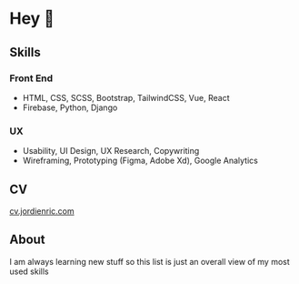 # Hey 👋

## Skills

### Front End
- HTML, CSS, SCSS, Bootstrap, TailwindCSS, Vue, React
- Firebase, Python, Django

### UX
- Usability, UI Design, UX Research, Copywriting
- Wireframing, Prototyping (Figma, Adobe Xd), Google Analytics

## CV
[cv.jordienric.com](https://cv.jordienric.com/)

## About
I am always learning new stuff so this list is just an overall view of my most used skills
